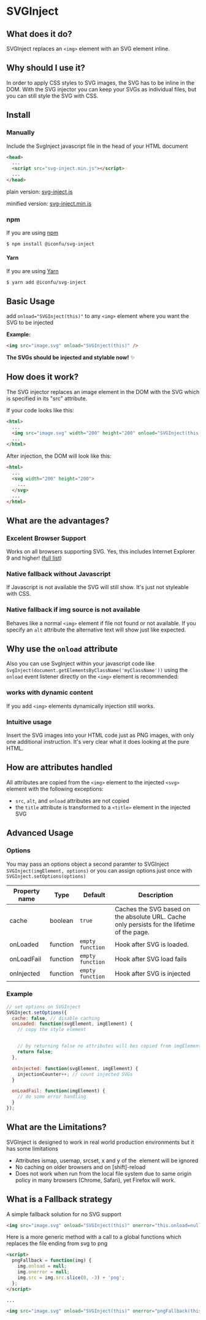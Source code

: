 # SVGInject


## What does it do?

SVGInject replaces an `<img>` element with an SVG element inline.


## Why should I use it?

In order to apply CSS styles to SVG images, the SVG has to be inline in the DOM. With the SVG injector you can keep your SVGs as individual files, but you can still style the SVG with CSS.


## Install

### Manually 

Include the SvgInject javascript file in the head of your HTML document

```html
<head>
  ...
  <script src="svg-inject.min.js"></script>
  ...
</head>
```

plain version: [svg-inject.js](https://raw.githubusercontent.com/iconfu/svg-inject/master/dist/svg-inject.js)

minified version: [svg-inject.min.js](https://raw.githubusercontent.com/iconfu/svg-inject/master/dist/svg-inject.min.js)

### npm

If you are using [npm](https://www.npmjs.com)

```console
$ npm install @iconfu/svg-inject
```

#### Yarn

If you are using [Yarn](https://yarnpkg.com)

```console
$ yarn add @iconfu/svg-inject
```


## Basic Usage

add `onload="SVGInject(this)"` to any `<img>` element where you want the SVG to be injected

**Example:**

```html
<img src="image.svg" onload="SVGInject(this)" />
```

**The SVGs should be injected and stylable now!** :sparkles:


## How does it work?

The SVG injector replaces an image element in the DOM with the SVG which is specified in its "src" attribute.

If your code looks like this:

```html
<html>
  ...
  <img src="image.svg" width="200" height="200" onload="SVGInject(this)" />
  ...
</html>
```

After injection, the DOM will look like this:

```html
<html>
  ...
  <svg width="200" height="200">
    ...
  </svg>
  ...
</html>
```

## What are the advantages?

### Excelent Browser Support

Works on all browsers supporting SVG. Yes, this includes Internet Explorer 9 and higher! ([full list](http://svgtutorial.com/svg-browser-support/))

### Native fallback without Javascript

If Javascript is not available the SVG will still show. It's just not styleable with CSS. 

### Native fallback if img source is not available

Behaves like a normal `<img>` element if file not found or not available. If you specify an `alt` attribute the alternative text will show just like expected.


## Why use the `onload` attribute

Also you can use SvgInject within your javascript code like `SvgInject(document.getElementsByClassName('myClassName'))` using the `onload` event listener directly on the `<img>` element is recommended:

### works with dynamic content

If you add `<img>` elements dynamically injection still works.   

### Intuitive usage

Insert the SVG images into your HTML code just as PNG images, with only one additional instruction. It's very clear what it does looking at the pure HTML.

## How are attributes handled

All attributes are copied from the `<img>` element to the injected `<svg>` element with the following exceptions:

* `src`, `alt`, and `onload` attributes are not copied
* the `title` attribute is transformed to a `<title>` element in the injected SVG 


## Advanced Usage

### Options

You may pass an options object a second paramter to SVGInject `SVGInject(imgElement, options)` or you can assign options just once with `SVGInject.setOptions(options)`

| Property name | Type | Default | Description |
| ------------- | ---- | ------- | ----------- |
| cache | boolean | `true` | Caches the SVG based on the absolute URL. Cache only persists for the lifetime of the page. |
| onLoaded | function | `empty function` | Hook after SVG is loaded.   |
| onLoadFail | function | `empty function` | Hook after SVG load fails |
| onInjected | function | `empty function` | Hook after SVG is injected |

### Example

```javascript
// set options on SVGInject
SVGInject.setOptions({
  cache: false, // disable caching
  onLoaded: function(svgElement, imgElement) {
    // copy the style element


    // by returning false no attributes will bes copied from imgElement to svgElement
    return false;
  },

  onInjected: function(svgElement, imgElement) {
    injectionCounter++; // count injected SVGs
  }

  onLoadFail: function(imgElement) {
    // do some error handling
  }
});

```



## What are the Limitations?

SVGInject is designed to work in real world production environments but it has some limitations

* Attributes ismap, usemap, srcset, x and y of the <img> element will be ignored
* No caching on older browsers and on [shift]-reload
* Does not work when run from the local file system due to same origin policy in many browsers (Chrome, Safari), yet Firefox will work.


## What is a Fallback strategy

A simple fallback solution for no SVG support


```html
<img src="image.svg" onload="SVGInject(this)" onerror="this.onload=null;this.onerror=null;this.src='image.png';">
```

Here is a more generic method with a call to a global functions which replaces the file ending from svg to png

```html
<script>
  pngFallback = function(img) {
    img.onload = null;
    img.onerror = null;
    img.src = img.src.slice(0, -3) + 'png';
  };
</script>

...

<img src="image.svg" onload="SVGInject(this)" onerror="pngFallback(this)">
```

